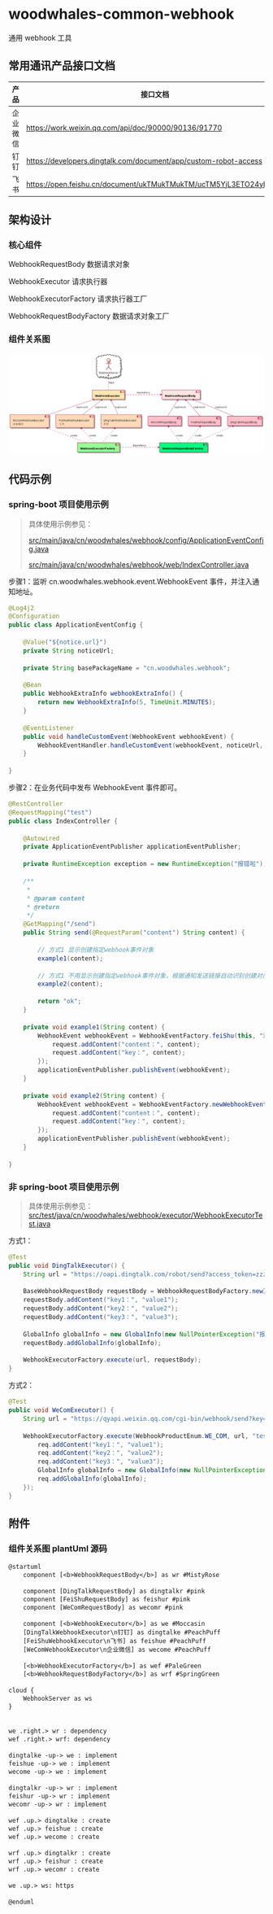 # woodwhales-common-webhook

通用 webhook 工具

## 常用通讯产品接口文档

|  产品   | 接口文档  |
|  ----  | ----  |
|  企业微信  | https://work.weixin.qq.com/api/doc/90000/90136/91770  |
| 钉钉  | https://developers.dingtalk.com/document/app/custom-robot-access |
| 飞书  | https://open.feishu.cn/document/ukTMukTMukTM/ucTM5YjL3ETO24yNxkjN |

## 架构设计

### 核心组件

WebhookRequestBody 数据请求对象

WebhookExecutor 请求执行器

WebhookExecutorFactory 请求执行器工厂

WebhookRequestBodyFactory 数据请求对象工厂

### 组件关系图

![](doc/images/woodwhales-common-webhook.png)

## 代码示例

### spring-boot 项目使用示例

> 具体使用示例参见：
>
> [src/main/java/cn/woodwhales/webhook/config/ApplicationEventConfig.java](https://github.com/woodwhales/woodwhales-common-webhook/blob/main/woodwhales-common-webhook-web/src/main/java/cn/woodwhales/webhook/config/ApplicationEventConfig.java)
>
> [src/main/java/cn/woodwhales/webhook/web/IndexController.java](https://github.com/woodwhales/woodwhales-common-webhook/blob/main/woodwhales-common-webhook-web/src/main/java/cn/woodwhales/webhook/web/IndexController.java)

步骤1：监听 cn.woodwhales.webhook.event.WebhookEvent 事件，并注入通知地址。

```java
@Log4j2
@Configuration
public class ApplicationEventConfig {

    @Value("${notice.url}")
    private String noticeUrl;

    private String basePackageName = "cn.woodwhales.webhook";

    @Bean
    public WebhookExtraInfo webhookExtraInfo() {
        return new WebhookExtraInfo(5, TimeUnit.MINUTES);
    }

    @EventListener
    public void handleCustomEvent(WebhookEvent webhookEvent) {
        WebhookEventHandler.handleCustomEvent(webhookEvent, noticeUrl, basePackageName, webhookExtraInfo());
    }

}
```

步骤2：在业务代码中发布 WebhookEvent 事件即可。

```java
@RestController
@RequestMapping("test")
public class IndexController {

    @Autowired
    private ApplicationEventPublisher applicationEventPublisher;

    private RuntimeException exception = new RuntimeException("报错啦");

    /**
     *
     * @param content
     * @return
     */
    @GetMapping("/send")
    public String send(@RequestParam("content") String content) {

        // 方式1 显示创建指定webhook事件对象
        example1(content);

        // 方式1 不用显示创建指定webhook事件对象，根据通知发送链接自动识别创建对应的webhook事件对象
        example2(content);

        return "ok";
    }

    private void example1(String content) {
        WebhookEvent webhookEvent = WebhookEventFactory.feiShu(this, "测试标题", exception, request -> {
            request.addContent("content：", content);
            request.addContent("key：", content);
        });
        applicationEventPublisher.publishEvent(webhookEvent);
    }

    private void example2(String content) {
        WebhookEvent webhookEvent = WebhookEventFactory.newWebhookEvent(this, "测试标题", exception, request -> {
            request.addContent("content：", content);
            request.addContent("key：", content);
        });
        applicationEventPublisher.publishEvent(webhookEvent);
    }

}
```

### 非 spring-boot 项目使用示例

> 具体使用示例参见：[src/test/java/cn/woodwhales/webhook/executor/WebhookExecutorTest.java](https://github.com/woodwhales/woodwhales-common-webhook/blob/main/woodwhales-common-webhook-commons/src/test/java/cn/woodwhales/webhook/executor/WebhookExecutorTest.java)

方式1：

```java
@Test
public void DingTalkExecutor() {
    String url = "https://oapi.dingtalk.com/robot/send?access_token=zzz";

    BaseWebhookRequestBody requestBody = WebhookRequestBodyFactory.newInstance(WebhookProductEnum.DING_TALK, "test title");
    requestBody.addContent("key1：", "value1");
    requestBody.addContent("key2：", "value2");
    requestBody.addContent("key3：", "value3");

    GlobalInfo globalInfo = new GlobalInfo(new NullPointerException("报错啦"), "cn.woodwhales.webhook");
    requestBody.addGlobalInfo(globalInfo);

    WebhookExecutorFactory.execute(url, requestBody);
}
```

方式2：

```java
@Test
public void WeComExecutor() {
    String url = "https://qyapi.weixin.qq.com/cgi-bin/webhook/send?key=yyy";

    WebhookExecutorFactory.execute(WebhookProductEnum.WE_COM, url, "test title", req -> {
        req.addContent("key1：", "value1");
        req.addContent("key2：", "value2");
        req.addContent("key3：", "value3");
        GlobalInfo globalInfo = new GlobalInfo(new NullPointerException("报错啦"), "cn.woodwhales.webhook");
        req.addGlobalInfo(globalInfo);
    });
}
```

## 附件

### 组件关系图 plantUml 源码

```plantuml
@startuml
    component [<b>WebhookRequestBody</b>] as wr #MistyRose

    component [DingTalkRequestBody] as dingtalkr #pink
    component [FeiShuRequestBody] as feishur #pink
    component [WeComRequestBody] as wecomr #pink

    component [<b>WebhookExecutor</b>] as we #Moccasin
    [DingTalkWebhookExecutor\n钉钉] as dingtalke #PeachPuff
    [FeiShuWebhookExecutor\n飞书] as feishue #PeachPuff
    [WeComWebhookExecutor\n企业微信] as wecome #PeachPuff

    [<b>WebhookExecutorFactory</b>] as wef #PaleGreen
    [<b>WebhookRequestBodyFactory</b>] as wrf #SpringGreen

cloud {
    WebhookServer as ws
}


we .right.> wr : dependency
wef .right.> wrf: dependency

dingtalke -up-> we : implement
feishue -up-> we : implement
wecome -up-> we : implement

dingtalkr -up-> wr : implement
feishur -up-> wr : implement
wecomr -up-> wr : implement

wef .up.> dingtalke : create
wef .up.> feishue : create
wef .up.> wecome : create

wrf .up.> dingtalkr : create
wrf .up.> feishur : create
wrf .up.> wecomr : create

we .up.> ws: https

@enduml
```
